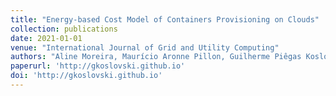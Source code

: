 ```yaml
---
title: "Energy-based Cost Model of Containers Provisioning on Clouds"
collection: publications
date: 2021-01-01
venue: "International Journal of Grid and Utility Computing"
authors: "Aline Moreira, Maurício Aronne Pillon, Guilherme Piêgas Koslovski, Charles Christian Miers, Nelzon M. Gonzalez"
paperurl: 'http://gkoslovski.github.io'
doi: 'http://gkoslovski.github.io'
---
```

